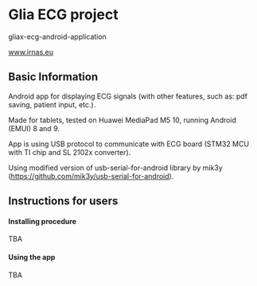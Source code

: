 # Glia ECG project
gliax-ecg-android-application


www.irnas.eu

## Basic Information
Android app for displaying ECG signals (with other features, such as: pdf saving, patient input, etc.).

Made for tablets, tested on Huawei MediaPad M5 10, running Android (EMUI) 8 and 9.

App is using USB protocol to communicate with ECG board (STM32 MCU with TI chip and SL 2102x converter).

Using modified version of usb-serial-for-android library by mik3y (https://github.com/mik3y/usb-serial-for-android).

## Instructions for users
#### Installing procedure
TBA
#### Using the app
TBA

